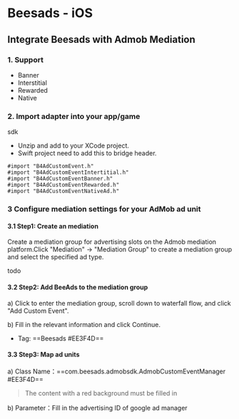 # Beesads - iOS

## Integrate Beesads with Admob Mediation

### 1. Support

- Banner
- Interstitial
- Rewarded
- Native

### 2. Import adapter into your app/game

sdk

* Unzip and add to your XCode project.
* Swift project need to add this to bridge header.

```
#import "B4AdCustomEvent.h"
#import "B4AdCustomEventIntertitial.h"
#import "B4AdCustomEventBanner.h"
#import "B4AdCustomEventRewarded.h"
#import "B4AdCustomEventNativeAd.h"
```


### 3 Configure mediation settings for your AdMob ad unit

#### 3.1 Step1: Create an mediation

Create a mediation group for advertising slots on the Admob mediation platform.Click "Mediation" -> "Mediation Group" to create a mediation group and select the specified ad type.

todo

#### 3.2 Step2: Add BeeAds to the mediation group

a) Click to enter the mediation group, scroll down to waterfall flow, and click "Add Custom Event".

b) Fill in the relevant information and click Continue.

- Tag: ==Beesads #EE3F4D==

#### 3.3 Step3: Map ad units

a) Class Name：==com.beesads.admobsdk.AdmobCustomEventManager #EE3F4D==

> The content with a red background must be filled in

b) Parameter：Fill in the advertising ID of google ad manager
